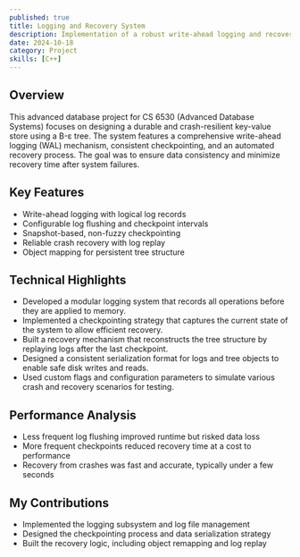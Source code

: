 ```yaml
---
published: true
title: Logging and Recovery System
description: Implementation of a robust write-ahead logging and recovery system for a B-ε tree-based key-value store with checkpointing capabilities.
date: 2024-10-18
category: Project
skills: [C++]
---
```


## Overview

This advanced database project for CS 6530 (Advanced Database Systems) focuses on designing a durable and crash-resilient key-value store using a B-ε tree. The system features a comprehensive write-ahead logging (WAL) mechanism, consistent checkpointing, and an automated recovery process. The goal was to ensure data consistency and minimize recovery time after system failures.

## Key Features

- Write-ahead logging with logical log records
- Configurable log flushing and checkpoint intervals
- Snapshot-based, non-fuzzy checkpointing
- Reliable crash recovery with log replay
- Object mapping for persistent tree structure

## Technical Highlights

- Developed a modular logging system that records all operations before they are applied to memory.
- Implemented a checkpointing strategy that captures the current state of the system to allow efficient recovery.
- Built a recovery mechanism that reconstructs the tree structure by replaying logs after the last checkpoint.
- Designed a consistent serialization format for logs and tree objects to enable safe disk writes and reads.
- Used custom flags and configuration parameters to simulate various crash and recovery scenarios for testing.

## Performance Analysis

- Less frequent log flushing improved runtime but risked data loss
- More frequent checkpoints reduced recovery time at a cost to performance
- Recovery from crashes was fast and accurate, typically under a few seconds

## My Contributions

- Implemented the logging subsystem and log file management
- Designed the checkpointing process and data serialization strategy
- Built the recovery logic, including object remapping and log replay
